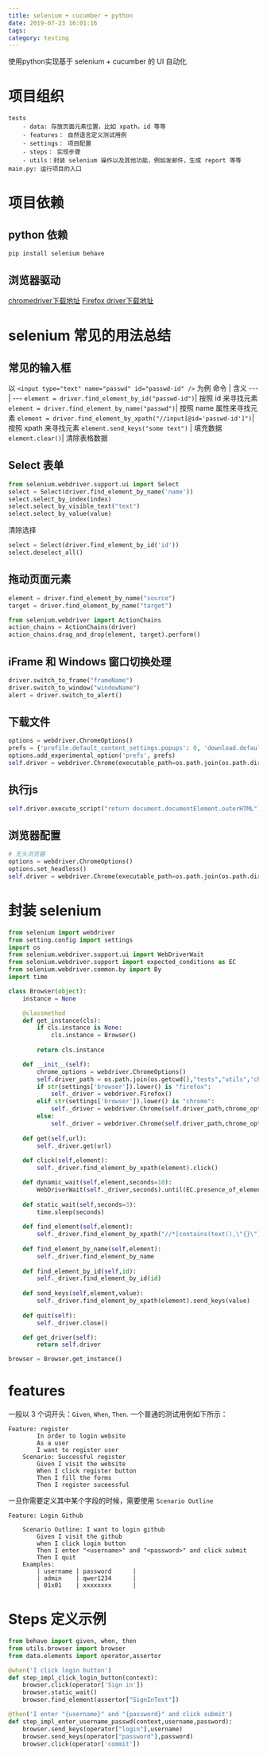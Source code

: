 ```yaml
---
title: selenium + cucumber + python
date: 2019-07-23 16:01:16
tags: 
category: testing
---
```

使用python实现基于 selenium + cucumber 的 UI 自动化  
<!-- more -->

# 项目组织
```
tests
    - data: 存放页面元素位置，比如 xpath，id 等等
    - features： 自然语言定义测试用例
    - settings： 项目配置
    - steps： 实现步骤
    - utils：封装 selenium 操作以及其他功能，例如发邮件，生成 report 等等
main.py: 运行项目的入口
```

# 项目依赖
## python 依赖
```shell
pip install selenium behave 
```
## 浏览器驱动
[chromedriver下载地址](http://chromedriver.chromium.org/downloads)
[Firefox driver下载地址](https://github.com/mozilla/geckodriver/releases)

# selenium 常见的用法总结

## 常见的输入框
以 `<input type="text" name="passwd" id="passwd-id" />` 为例
命令 | 含义
--- | ---
`element = driver.find_element_by_id("passwd-id")`| 按照 id 来寻找元素
`element = driver.find_element_by_name("passwd")`| 按照 name 属性来寻找元素
`element = driver.find_element_by_xpath("//input[@id='passwd-id']")`| 按照 xpath 来寻找元素
`element.send_keys("some text")` | 填充数据
`element.clear()`| 清除表格数据

## Select 表单
```py
from selenium.webdriver.support.ui import Select
select = Select(driver.find_element_by_name('name'))
select.select_by_index(index)
select.select_by_visible_text("text")
select.select_by_value(value)
```

清除选择
```py
select = Select(driver.find_element_by_id('id'))
select.deselect_all()
```

## 拖动页面元素
```py
element = driver.find_element_by_name("source")
target = driver.find_element_by_name("target")

from selenium.webdriver import ActionChains
action_chains = ActionChains(driver)
action_chains.drag_and_drop(element, target).perform()
```
## iFrame 和 Windows 窗口切换处理
```py
driver.switch_to_frame("frameName")
driver.switch_to_window("windowName")
alert = driver.switch_to_alert()
```

## 下载文件
```py
options = webdriver.ChromeOptions()
prefs = {'profile.default_content_settings.popups': 0, 'download.default_directory': os.getcwd()+'\\report'}
options.add_experimental_option('prefs', prefs)
self.driver = webdriver.Chrome(executable_path=os.path.join(os.path.dirname(os.path.abspath(__file__)),'chromedriver.exe'),options=options)
```

## 执行js
```py
self.driver.execute_script("return document.documentElement.outerHTML")
```

## 浏览器配置
```py
# 无头浏览器
options = webdriver.ChromeOptions()
options.set_headless()
self.driver = webdriver.Chrome(executable_path=os.path.join(os.path.dirname(os.path.abspath(__file__)),'chromedriver.exe'),options=options)
```

# 封装 selenium
```py
from selenium import webdriver
from setting.config import settings
import os 
from selenium.webdriver.support.ui import WebDriverWait
from selenium.webdriver.support import expected_conditions as EC
from selenium.webdriver.common.by import By
import time 

class Browser(object):
    instance = None

    @classmethod
    def get_instance(cls):
        if cls.instance is None:
            cls.instance = Browser()
        
        return cls.instance

    def __init__(self):
        chrome_options = webdriver.ChromeOptions()
        self.driver_path = os.path.join(os.getcwd(),"tests","utils",'chromedriver.exe')
        if str(settings['browser']).lower() is "firefox":
            self._driver = webdriver.Firefox()
        elif str(settings['browser']).lower() is "chrome":
            self._driver = webdriver.Chrome(self.driver_path,chrome_options=chrome_options)
        else:
            self._driver = webdriver.Chrome(self.driver_path,chrome_options=chrome_options)
            
    def get(self,url):
        self._driver.get(url)
    
    def click(self,element):
        self._driver.find_element_by_xpath(element).click()

    def dynamic_wait(self,element,seconds=10):
        WebDriverWait(self._driver,seconds).until(EC.presence_of_element_located((By.XPATH, element)))
    
    def static_wait(self,seconds=3):
        time.sleep(seconds)
    
    def find_element(self,element):
        self._driver.find_element_by_xpath("//*[contains(text(),\"{}\")]".format(element))
    
    def find_element_by_name(self,element):
        self._driver.find_element_by_name
    
    def find_element_by_id(self,id):
        self._driver.find_element_by_id(id)
    
    def send_keys(self,element,value):
        self._driver.find_element_by_xpath(element).send_keys(value)
    
    def quit(self):
        self._driver.close()

    def get_driver(self):
        return self.driver

browser = Browser.get_instance()
```
# features 
一般以 3 个词开头：`Given`, `When`, `Then`. 一个普通的测试用例如下所示：
```features
Feature: register 
        In order to login website
        As a user
        I want to register user
    Scenario: Successful register
        Given I visit the website 
        When I click register button 
        Then I fill the forms
        Then I register suceessful

```
一旦你需要定义其中某个字段的时候，需要使用 `Scenario Outline`
```
Feature: Login Github 

    Scenario Outline: I want to login github 
        Given I visit the github 
        when I click login button
        Then I enter "<username>" and "<password>" and click submit
        Then I quit
    Examples:
        | username | password      | 
        | admin    | qwer1234      | 
        | 01x01    | xxxxxxxx      | 
```

# Steps 定义示例
```py
from behave import given, when, then 
from utils.browser import browser
from data.elements import operator,assertor

@when('I click login button')
def step_impl_click_login_button(context):
    browser.click(operator['Sign in'])
    browser.static_wait()
    browser.find_element(assertor["SignInText"])

@then('I enter "{username}" and "{password}" and click submit')
def step_impl_enter_username_passwd(context,username,password):
    browser.send_keys(operator["login"],username)
    browser.send_keys(operator["password"],password)
    browser.click(operator['commit']) 
```



